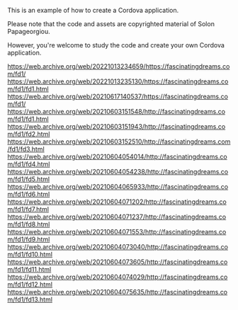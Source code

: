 ﻿This is an example of how to create a Cordova application.

Please note that the code and assets are copyrighted material of Solon Papageorgiou.

However, you're welcome to study the code and create your own Cordova application.

https://web.archive.org/web/20221013234659/https://fascinatingdreams.com/fd1/
https://web.archive.org/web/20221013235130/https://fascinatingdreams.com/fd1/fd1.html
https://web.archive.org/web/20210617140537/https://fascinatingdreams.com/fd1/
https://web.archive.org/web/20210603151548/http://fascinatingdreams.com/fd1/fd1.html
https://web.archive.org/web/20210603151943/http://fascinatingdreams.com/fd1/fd2.html
https://web.archive.org/web/20210603152510/http://fascinatingdreams.com/fd1/fd3.html
https://web.archive.org/web/20210604054014/http://fascinatingdreams.com/fd1/fd4.html
https://web.archive.org/web/20210604054238/http://fascinatingdreams.com/fd1/fd5.html
https://web.archive.org/web/20210604065933/http://fascinatingdreams.com/fd1/fd6.html
https://web.archive.org/web/20210604071202/http://fascinatingdreams.com/fd1/fd7.html
https://web.archive.org/web/20210604071237/http://fascinatingdreams.com/fd1/fd8.html
https://web.archive.org/web/20210604071553/http://fascinatingdreams.com/fd1/fd9.html
https://web.archive.org/web/20210604073040/http://fascinatingdreams.com/fd1/fd10.html
https://web.archive.org/web/20210604073605/http://fascinatingdreams.com/fd1/fd11.html
https://web.archive.org/web/20210604074029/http://fascinatingdreams.com/fd1/fd12.html
https://web.archive.org/web/20210604075635/http://fascinatingdreams.com/fd1/fd13.html